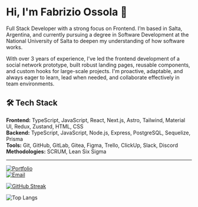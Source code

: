 # Hi, I'm Fabrizio Ossola 👋

Full Stack Developer with a strong focus on Frontend. I’m based in Salta, Argentina, and currently pursuing a degree in Software Development at the National University of Salta to deepen my understanding of how software works.

With over 3 years of experience, I’ve led the frontend development of a social network prototype, built robust landing pages, reusable components, and custom hooks for large-scale projects. I'm proactive, adaptable, and always eager to learn, lead when needed, and collaborate effectively in team environments.

## 🛠 Tech Stack
**Frontend:** TypeScript, JavaScript, React, Next.js, Astro, Tailwind, Material UI, Redux, Zustand, HTML, CSS  
**Backend:** TypeScript, JavaScript, Node.js, Express, PostgreSQL, Sequelize, Prisma  
**Tools:** Git, GitHub, GitLab, Gitea, Figma, Trello, ClickUp, Slack, Discord  
**Methodologies:** SCRUM, Lean Six Sigma

---
<!-- spacing -->

[![Portfolio](https://img.shields.io/badge/🌐%20Portfolio-Visit-blue?style=plastic)](https://www.fabrizioossola.com)  
[![Email](https://img.shields.io/badge/📧%20Email-Me-red?style=plastic)](mailto:ossolafabrizio@gmail.com)

[![GitHub Streak](https://github-readme-streak-stats.herokuapp.com?user=Fabrizio35&theme=dark)](https://git.io/streak-stats)

![Top Langs](https://github-readme-stats.vercel.app/api/top-langs/?username=Fabrizio35&layout=compact)
